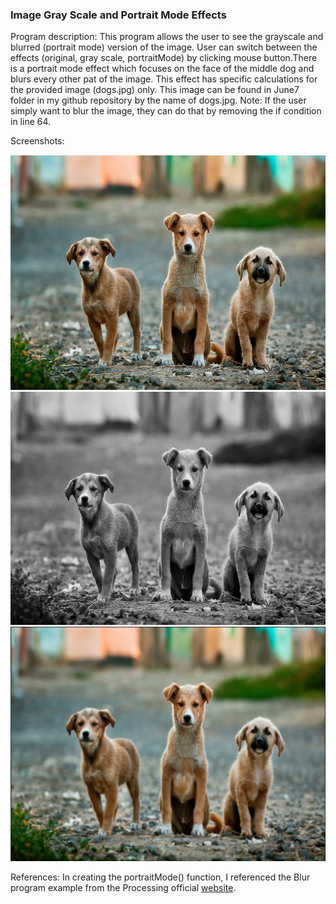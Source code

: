 ### Image Gray Scale and Portrait Mode Effects

Program description: This program allows the user to see the grayscale and blurred (portrait mode) version of the image. User can switch between the effects (original, gray scale, portraitMode) by clicking mouse button.There is a portrait mode effect which focuses on the face of the middle dog and blurs every other pat of the image. This effect has specific calculations for the provided image (dogs.jpg) only. This image can be found in June7 folder in my github repository by the name of dogs.jpg. Note: If the user simply want to blur the image, they can do that by removing the if condition in line 64.

Screenshots:

![original](https://github.com/ehtishamoas/introToIM/blob/main/June7/original.png)
![Gray Scale](https://github.com/ehtishamoas/introToIM/blob/main/June7/grayScale.png)
![Portrait Mode](https://github.com/ehtishamoas/introToIM/blob/main/June7/portrait.png)

References:
In creating the portraitMode() function, I referenced the Blur program example from the Processing official [website](https://processing.org/examples/blur.html).
